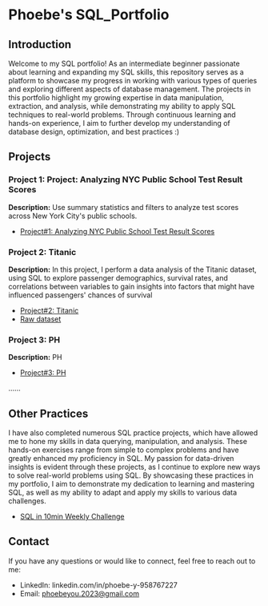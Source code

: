 # Phoebe's SQL_Portfolio

## Introduction

Welcome to my SQL portfolio! As an intermediate beginner passionate about learning and expanding my SQL skills, this repository serves as a platform to showcase my progress in working with various types of queries and exploring different aspects of database management. The projects in this portfolio highlight my growing expertise in data manipulation, extraction, and analysis, while demonstrating my ability to apply SQL techniques to real-world problems. Through continuous learning and hands-on experience, I aim to further develop my understanding of database design, optimization, and best practices :)


## Projects

### Project 1: Project: Analyzing NYC Public School Test Result Scores

**Description:** Use summary statistics and filters to analyze test scores across New York City's public schools.

- [Project#1: Analyzing NYC Public School Test Result Scores](./Project%231%20Analyzing%20NYC%20Public%20School%20Test%20Result%20Scores)


### Project 2: Titanic

**Description:** In this project, I perform a data analysis of the Titanic dataset, using SQL to explore passenger demographics, survival rates, and correlations between variables to gain insights into factors that might have influenced passengers' chances of survival

- [Project#2: Titanic](Project%232-Titanic.sql)
- [Raw dataset](train.csv)

### Project 3: PH

**Description:** PH

- [Project#3: PH](link-to-project-folder)

......

## Other Practices

I have also completed numerous SQL practice projects, which have allowed me to hone my skills in data querying, manipulation, and analysis. These hands-on exercises range from simple to complex problems and have greatly enhanced my proficiency in SQL. My passion for data-driven insights is evident through these projects, as I continue to explore new ways to solve real-world problems using SQL. By showcasing these practices in my portfolio, I aim to demonstrate my dedication to learning and mastering SQL, as well as my ability to adapt and apply my skills to various data challenges.

- [SQL in 10min Weekly Challenge](./SQL%20in%2010min%20Weekly%20Challenge.sql)

## Contact

If you have any questions or would like to connect, feel free to reach out to me:

- LinkedIn: linkedin.com/in/phoebe-y-958767227
- Email: phoebeyou.2023@gmail.com

